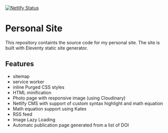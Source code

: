 [![Netlify Status](https://api.netlify.com/api/v1/badges/37ea660e-25ff-45dc-ba7a-44afaa8dec09/deploy-status)](https://app.netlify.com/sites/guangshi/deploys)

# Personal Site

This repository containts the source code for my personal site. The site is built with Eleventy static site generator.

## Features

* sitemap
* service worker
* inline Purged CSS styles
* HTML minification
* Photo page with responsive image (using Cloudinary)
* Netlify CMS with support of custom syntax highlight and math equation
* Math equation support using Katex
* RSS feed
* Image Lazy Loading
* Automatc publication page generated from a list of DOI
